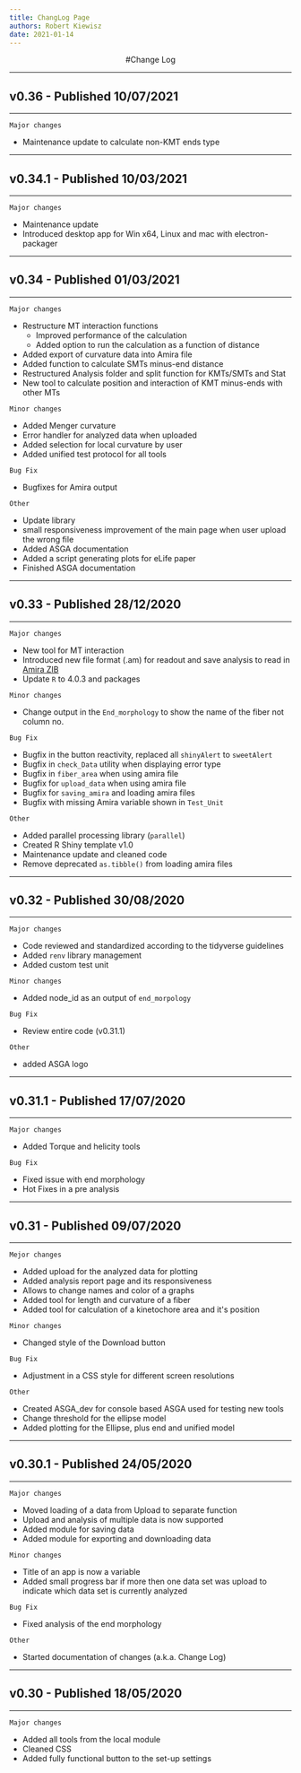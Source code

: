 ```yaml
---
title: ChangLog Page
authors: Robert Kiewisz
date: 2021-01-14
---
```

<a name="Change_Log"></a>
<center>
#Change Log
</center>

---
## v0.36 - Published 10/07/2021
---

`Major changes`
- Maintenance update to calculate non-KMT ends type


---
## v0.34.1 - Published 10/03/2021
---

`Major changes`
- Maintenance update
- Introduced desktop app for Win x64, Linux and mac with electron-packager

---
## v0.34 - Published 01/03/2021
---

`Major changes`

- Restructure MT interaction functions
    - Improved performance of the calculation
    - Added option to run the calculation as a function of distance
- Added export of curvature data into Amira file
- Added function to calculate SMTs minus-end distance
- Restructured Analysis folder and split function for KMTs/SMTs and Stat
- New tool to calculate position and interaction of KMT minus-ends with other MTs

`Minor changes`

- Added Menger curvature
- Error handler for analyzed data when uploaded
- Added selection for local curvature by user
- Added unified test protocol for all tools

`Bug Fix`

- Bugfixes for Amira output

`Other`

- Update library
- small responsiveness improvement of the main page when user upload 
  the wrong file
- Added ASGA documentation 
- Added a script generating plots for eLife paper
- Finished ASGA documentation

---
## v0.33 - Published 28/12/2020
---

`Major changes`

- New tool for MT interaction
- Introduced new file format (.am) for readout and save analysis to read in
  [Amira ZIB](https://amira.zib.de/)
- Update `R` to 4.0.3 and packages

`Minor changes`

- Change output in the `End_morphology` to show the name of the fiber not column no.

`Bug Fix`

- Bugfix in the button reactivity, replaced  all `shinyAlert` to `sweetAlert`
- Bugfix in `check_Data` utility when displaying error type 
- Bugfix in `fiber_area` when using amira file
- Bugfix for `upload_data` when using amira file
- Bugfix for `saving_amira` and loading amira files
- Bugfix with missing Amira variable shown in `Test_Unit`

`Other`

- Added parallel processing library (`parallel`)
- Created R Shiny template v1.0
- Maintenance update and cleaned code
- Remove deprecated `as.tibble()` from loading amira files

---
## v0.32 - Published 30/08/2020 
---

`Major changes`

- Code reviewed and standardized according to the tidyverse guidelines
- Added `renv` library management 
- Added custom test unit

`Minor changes`

- Added node_id as an output of `end_morpology`

`Bug Fix`

- Review entire code (v0.31.1)

`Other`

- added ASGA logo

---
## v0.31.1 - Published 17/07/2020
---

`Major changes`

- Added Torque and helicity tools


`Bug Fix`

- Fixed issue with end morphology
- Hot Fixes in a pre analysis 

---
## v0.31 - Published 09/07/2020
---

`Mejor changes`

- Added upload for the analyzed data for plotting
- Added analysis report page and its responsiveness 
- Allows to change names and color of a graphs
- Added tool for length and curvature of a fiber
- Added tool for calculation of a kinetochore area and it's position

`Minor changes`

- Changed style of the Download button

`Bug Fix`

- Adjustment in a CSS style for different screen resolutions

`Other`

- Created ASGA_dev for console based ASGA used for testing new tools
- Change threshold for the ellipse model
- Added plotting for the Ellipse, plus end and unified model

---
##  v0.30.1 - Published 24/05/2020
---

`Major changes`

- Moved loading of a data from Upload to separate function
- Upload and analysis of multiple data is now supported
- Added module for saving data
- Added module for exporting and downloading data

`Minor changes`

- Title of an app is now a variable
- Added small progress bar if more then one data set was upload to indicate which 
  data set is currently analyzed

`Bug Fix`

- Fixed analysis of the end morphology 

`Other`

- Started documentation of changes (a.k.a. Change Log)

---
## v0.30 - Published 18/05/2020
---

`Major changes`

- Added all tools from the local module
- Cleaned CSS
- Added fully functional button to the set-up settings
